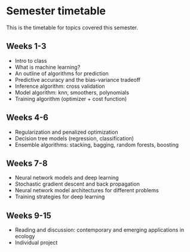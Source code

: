 # Semester timetable
This is the timetable for topics covered this semester.



## Weeks 1-3
* Intro to class
* What is machine learning?
* An outline of algorithms for prediction
* Predictive accuracy and the bias-variance tradeoff
* Inference algorithm: cross validation
* Model algorithm: knn, smoothers, polynomials
* Training algorithm (optimizer + cost function)

## Weeks 4-6
* Regularization and penalized optimization
* Decision tree models (regression, classification)
* Ensemble algorithms: stacking, bagging, random forests, boosting

## Weeks 7-8

* Neural network models and deep learning
* Stochastic gradient descent and back propagation
* Neural network model architectures for different problems
* Training strategies for deep learning

## Weeks 9-15

* Reading and discussion: contemporary and emerging applications in ecology
* Individual project

